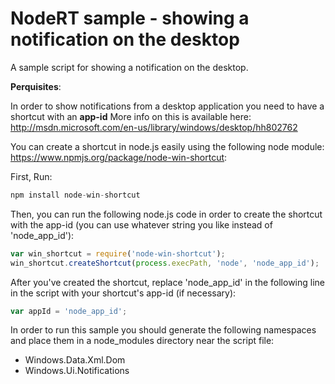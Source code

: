 NodeRT sample - showing a notification on the desktop
=====================================================

A sample script for showing a notification on the desktop.

**Perquisites**:

In order to show notifications from a desktop application you need to have a shortcut with an **app-id**
More info on this is available here: http://msdn.microsoft.com/en-us/library/windows/desktop/hh802762

You can create a shortcut in node.js easily using the following node module: https://www.npmjs.org/package/node-win-shortcut:

First, Run: 
```javascript
npm install node-win-shortcut
```

Then, you can run the following node.js code in order to create the shortcut with the app-id (you can use whatever string you like instead of 'node_app_id'):

```javascript
var win_shortcut = require('node-win-shortcut');
win_shortcut.createShortcut(process.execPath, 'node', 'node_app_id');
```

After you've created the shortcut, replace 'node_app_id' in the following line in the script with your shortcut's app-id (if necessary):

```javascript
var appId = 'node_app_id';
```

In order to run this sample you should generate the following namespaces and place them in a node_modules directory near the script file:

* Windows.Data.Xml.Dom
* Windows.Ui.Notifications
